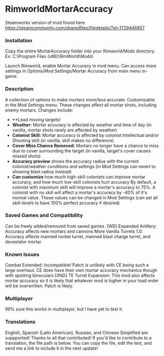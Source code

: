 # RimworldMortarAccuracy

Steamworks version of mod found here https://steamcommunity.com/sharedfiles/filedetails/?id=1729446857

### Installation
Copy the entire MortarAccuracy folder into your Rimworld/Mods directory. Ex:
C:\Program Files (x86)\RimWorld\Mods\

Launch Rimworld, enable Mortar Accuracy in mod menu. Can access more settings in Options/Mod Settings/Mortar Accuracy from main menu in-game.

### Description
A collection of options to make mortars more/less accurate. Customizable in the Mod Settings menu. These changes affect all mortar shots, including enemy mortars. Changes include:
* **Lead moving targets!
* **Weather:** Mortar accuracy is affected by weather and time of day (in vanilla, mortar shots rarely are affected by weather)
* **Colonist Skill:** Mortar accuracy is affected by colonist Intellectual and/or Shooting skill (in vanilla, skill makes no difference)
* **Cover Miss Chance Removed:** Mortars no longer have a chance to miss due to cover surrounding the target (in vanilla, target's cover causes missed shots)
* **Accuracy preview** shows the accuracy radius with the current colonist/weather conditions and settings (in Mod Settings can revert to showing blast radius instead)
* **Can customize** how much high-skill colonists can improve mortar accuracy, and how much low-skill colonists hurt accuracy
By default, a colonist with maximum skill will improve a mortar's accuracy to 75%. A colonist with no skill will affect a mortar's accuracy by -40% of it's normal value. These values can be changed in Mod Settings (can set all skill-levels to have 100% perfect accuracy if desired)

### Saved Games and Compatibility
Can be freely added/removed from saved games.
[WD] Expanded Artillery: Accuracy affects new mortars and cannons
More Vanilla Turrets 1.0: Accuracy affects manned rocket turret, manned blast charge turret, and devastator mortar

### Known Issues
Combat Extended: Incompatible! Patch is unlikely with CE being such a large overhaul. CE does have their own mortar accuracy mechanics though with spotting binoculars
[XND] TE Turret Expansion: This mod also affects mortar accuracy so it is likely that whatever mod is higher in your load order will be overwritten. Patch is likely.

### Multiplayer
99% sure this works in multiplayer, but I have yet to test it.

### Translations
English, Spanish (Latin American), Russian, and Chinese Simplified are suppported! Thanks to all that contributed!
If you'd like to contribute to a translation, the file path is below. You can copy the file, edit the text, and send me a link to include it in the next update!
